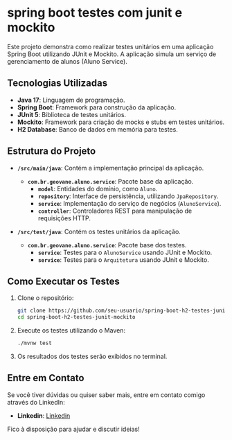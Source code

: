 

# spring boot testes com junit e mockito

Este projeto demonstra como realizar testes unitários em uma aplicação Spring Boot utilizando JUnit e Mockito. A aplicação simula um serviço de gerenciamento de alunos (Aluno Service).

## Tecnologias Utilizadas

- **Java 17**: Linguagem de programação.
- **Spring Boot**: Framework para construção da aplicação.
- **JUnit 5**: Biblioteca de testes unitários.
- **Mockito**: Framework para criação de mocks e stubs em testes unitários.
- **H2 Database**: Banco de dados em memória para testes.

## Estrutura do Projeto

- **`/src/main/java`**: Contém a implementação principal da aplicação.
  - **`com.br.geovane.aluno.service`**: Pacote base da aplicação.
    - **`model`**: Entidades do domínio, como `Aluno`.
    - **`repository`**: Interface de persistência, utilizando `JpaRepository`.
    - **`service`**: Implementação do serviço de negócios (`AlunoService`).
    - **`controller`**: Controladores REST para manipulação de requisições HTTP.

- **`/src/test/java`**: Contém os testes unitários da aplicação.
  - **`com.br.geovane.aluno.service`**: Pacote base dos testes.
    - **`service`**: Testes para o `AlunoService` usando JUnit e Mockito.
    - **`service`**: Testes para o `Arquitetura` usando JUnit e Mockito.

## Como Executar os Testes

1. Clone o repositório:
   ```bash
   git clone https://github.com/seu-usuario/spring-boot-h2-testes-junit-mockito.git
   cd spring-boot-h2-testes-junit-mockito
   ```

2. Execute os testes utilizando o Maven:
   ```bash
   ./mvnw test
   ```

3. Os resultados dos testes serão exibidos no terminal.


## Entre em Contato

Se você tiver dúvidas ou quiser saber mais, entre em contato comigo através do LinkedIn:

- **Linkedin**: [Linkedin](https://www.linkedin.com/in/geovanesaraujo/)

Fico à disposição para ajudar e discutir ideias!

